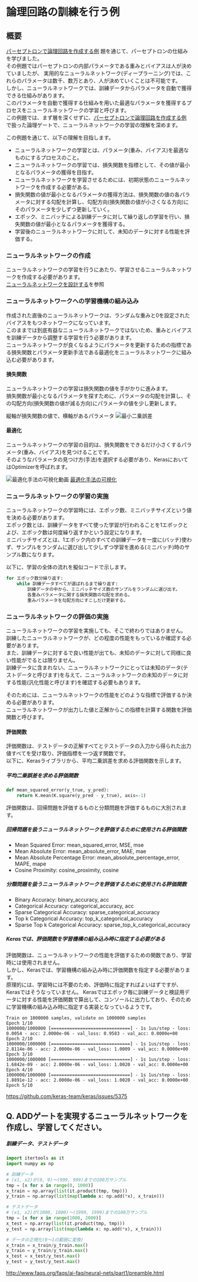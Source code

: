# 論理回路の訓練を行う例

## 概要
[パーセプトロンで論理回路を作成する例](../perceptron) 題を通じて、パーセプトロンの仕組みを学びました。  
その例題ではパーセプトロンの内部パラメータである重みとバイアスは人が決めていましたが、 実用的なニューラルネットワーク(ディープラーニング)では、これらのパラメータは数千、数万とあり、人が決めていくことは不可能です。  
しかし、ニューラルネットワークでは、訓練データからパラメータを自動で獲得できる仕組みがあります。  
このパラメータを自動で獲得する仕組みを用いた最適なパラメータを獲得するプロセスをニューラルネットワークの学習と呼びます。  
この例題では、まず層を深くせずに、[パーセプトロンで論理回路を作成する例](../perceptron) で扱った論理ゲートで、ニューラルネットワークの学習の理解を深めます。  

この例題を通じて、以下の理解を目指します。  

- ニューラルネットワークの学習とは、パラメータ(重み、バイアス)を最適なものにするプロセスのこと。
- ニューラルネットワークの学習では、損失関数を指標として、その値が最小となるパラメータの獲得を目指す。
- ニューラルネットワークを学習させるためには、初期状態のニューラルネットワークを作成する必要がある。
- 損失関数の値が最小となるパラメータの獲得方法は、損失関数の値の各パラメータに対する勾配を計算し、勾配方向(損失関数の値が小さくなる方向)にそのパラメータを少しずつ更新していく。
- エポック、ミニバッチによる訓練データに対して繰り返しの学習を行い、損失関数の値が最小となるパラメータを獲得する。
- 学習後のニューラルネットワークに対して、未知のデータに対する性能を評価する。

### ニューラルネットワークの作成
ニューラルネットワークの学習を行うにあたり、学習させるニューラルネットワークを作成する必要があります。  
[ニューラルネットワークを設計する](../neural_network)を参照

### ニューラルネットワークへの学習機構の組み込み
作成された直後のニューラルネットワークは、ランダムな重みと0を設定されたバイアスをもつネットワークになっています。  
このままでは到底有益なニューラルネットワークではないため、重みとバイアスを訓練データから調整する学習を行う必要があります。  
ニューラルネットワークが良くなるようにパラメータを更新するための指標である損失関数とパラメータ更新手法である最適化をニューラルネットワークに組み込む必要があります。  

#### 損失関数
ニューラルネットワークの学習は損失関数の値を手がかりに進みます。  
損失関数が最小となるパラメータを探すために、パラメータの勾配を計算し、その勾配方向(損失関数の値が減る方向)にパラメータの値を少し更新します。  

縦軸が損失関数の値で、横軸があるパラメータ
![最小二乗誤差](img/loss_function_and_weight.png)

#### 最適化
ニューラルネットワークの学習の目的は、損失関数をできるだけ小さくするパラメータ(重み、バイアス)を見つけることです。  
そのようなパラメータの見つけ方(手法)を選択する必要があり、KerasにおいてはOptimizerを呼ばれます。  

![最適化手法の可視化動画](https://github.com/Jaewan-Yun/optimizer-visualization/blob/master/figures/movie11.gif)
[最適化手法の可視化](https://github.com/Jaewan-Yun/optimizer-visualization)


### ニューラルネットワークの学習の実施
ニューラルネットワークの学習時には、エポック数、ミニバッチサイズという値を決める必要があります。  
エポック数とは、訓練データをすべて使った学習が行われることを1エポックとよび、エポック数は何度繰り返すかという設定になります。  
ミニバッチサイズとは、1エポック内のすべての訓練データを一度に(バッチ)使わず、サンプルをランダムに選び出して少しずつ学習を進める(ミニバッチ)時のサンプル数になります。  

以下に、学習の全体の流れを擬似コードで示します。  
```python
for エポック数分繰り返す:
    while 訓練データすべてが選ばれるまで繰り返す:
        訓練データの中から、ミニバッチサイズ数のサンプルをランダムに選び出す。
        各重みパラメータに関する損失関数の勾配を求める。
        重みパラメータを勾配方向にすこしだけ更新する。
```

### ニューラルネットワークの評価の実施
ニューラルネットワークの学習を実施しても、そこで終わりではありません。  
訓練したニューラルネットワークが、どの程度の性能をもっているか確認する必要があります。  
また、訓練データに対するで良い性能が出ても、未知のデータに対して同様に良い性能がでるとは限りません。  
訓練データに含まれない、ニューラルネットワークにとっては未知のデータ(テストデータと呼びます)を与えて、ニューラルネットワークの未知のデータに対する性能(汎化性能と呼びます)を確認する必要もあります。  

そのためには、ニューラルネットワークの性能をどのような指標で評価するか決める必要があります。  
ニューラルネットワークが出力した値と正解からこの指標を計算する関数を評価関数と呼びます。  

#### 評価関数
評価関数は、テストデータの正解すべてとテストデータの入力から得られた出力値すべてを受け取り、評価指標を一つ返す関数です。  
以下に、Kerasライブラリから、平均二乗誤差を求める評価関数を示します。  

##### 平均二乗誤差を求める評価関数
```python
def mean_squared_error(y_true, y_pred):
    return K.mean(K.square(y_pred - y_true), axis=-1)
```

評価関数は、回帰問題を評価するものと分類問題を評価するものに大別されます。　　

##### 回帰問題を扱うニューラルネットワークを評価するために使用される評価関数
- Mean Squared Error: mean_squared_error, MSE, mse
- Mean Absolute Error: mean_absolute_error, MAE, mae
- Mean Absolute Percentage Error: mean_absolute_percentage_error, MAPE, mape
- Cosine Proximity: cosine_proximity, cosine

##### 分類問題を扱うニューラルネットワークを評価するために使用される評価関数
- Binary Accuracy: binary_accuracy, acc
- Categorical Accuracy: categorical_accuracy, acc
- Sparse Categorical Accuracy: sparse_categorical_accuracy
- Top k Categorical Accuracy: top_k_categorical_accuracy
- Sparse Top k Categorical Accuracy: sparse_top_k_categorical_accuracy

##### Kerasでは、評価関数を学習機構の組み込み時に指定する必要がある
評価関数は、ニューラルネットワークの性能を評価するための関数であり、学習時には使用されません。  
しかし、Kerasでは、学習機構の組み込み時に評価関数を指定する必要があります。  
原理的には、学習時には不要のため、評価時に指定すればよいはずですが、Kerasではそうなっていません。
Kerasではエポック毎に訓練データと検証用データに対する性能を評価関数で算出して、コンソールに出力しており、そのために学習機構の組み込み時に指定する実装となっているようです。  

```
Train on 1000000 samples, validate on 1000000 samples
Epoch 1/10
1000000/1000000 [==============================] - 1s 1us/step - loss: 0.0054 - acc: 2.0000e-06 - val_loss: 0.9583 - val_acc: 0.0000e+00
Epoch 2/10
1000000/1000000 [==============================] - 1s 1us/step - loss: 2.8114e-06 - acc: 2.0000e-06 - val_loss: 1.0009 - val_acc: 0.0000e+00
Epoch 3/10
1000000/1000000 [==============================] - 1s 1us/step - loss: 1.6842e-09 - acc: 2.0000e-06 - val_loss: 1.0020 - val_acc: 0.0000e+00
Epoch 4/10
1000000/1000000 [==============================] - 1s 1us/step - loss: 1.8891e-12 - acc: 2.0000e-06 - val_loss: 1.0020 - val_acc: 0.0000e+00
Epoch 5/10
```

https://github.com/keras-team/keras/issues/5375


## Q. ADDゲートを実現するニューラルネットワークを作成し、学習してください。

##### 訓練データ、テストデータ
```python
import itertools as it
import numpy as np

# 訓練データ
# (x1, x2)が(0, 0)〜(999, 999)までの100万サンプル
tmp = [x for x in range(0, 1000)]
x_train = np.array(list(it.product(tmp, tmp)))
y_train = np.array(list(map(lambda x: np.add(*x), x_train)))

# テストデータ
# (x1, x2)が(1000, 1000)〜(1999, 1999)までの100万サンプル
tmp = [x for x in range(1000, 2000)]
x_test = np.array(list(it.product(tmp, tmp)))
y_test = np.array(list(map(lambda x: np.add(*x), x_train)))

# データの正規化(0〜1の範囲に変換)
x_train = x_train/y_train.max()
y_train = y_train/y_train.max()
x_test = x_test/y_test.max()
y_test = y_test/y_test.max()
```

http://www.faqs.org/faqs/ai-faq/neural-nets/part1/preamble.html